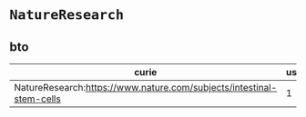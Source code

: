 # `NatureResearch`

## bto

| curie                                                                |   usages | nodes                                             |
|----------------------------------------------------------------------|----------|---------------------------------------------------|
| NatureResearch:https://www.nature.com/subjects/intestinal-stem-cells |        1 | [BTO:0006465](https://bioregistry.io/BTO:0006465) |

